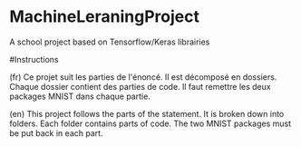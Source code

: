 # MachineLeraningProject
A school project based on Tensorflow/Keras librairies

#Instructions

(fr) Ce projet suit les parties de l'énoncé.
Il est décomposé en dossiers. Chaque dossier contient des parties de code.
Il faut remettre les deux packages MNIST dans chaque partie.

(en) This project follows the parts of the statement.
It is broken down into folders. Each folder contains parts of code.
The two MNIST packages must be put back in each part.
